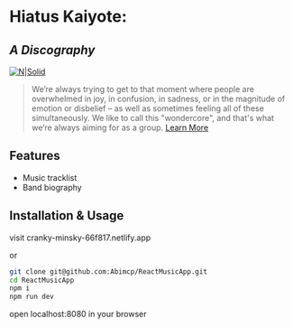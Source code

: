 # Hiatus Kaiyote:
## _A Discography_

[![N|Solid](https://dynamicmedia.livenationinternational.com/Media/u/p/m/bb5a912e-f1a3-408d-9086-a0c8bdbb83ca.jpg)](https://nodesource.com/products/nsolid)

> We’re always trying to get to that moment where people are overwhelmed in joy, in confusion, in sadness, or in the magnitude of emotion or disbelief – as well as sometimes feeling all of these simultaneously. We like to call this "wondercore", and that's what we’re always aiming for as a group.
[Learn More](https://hiatuskaiyote.com/)

## Features
- Music tracklist
- Band biography

## Installation & Usage

visit cranky-minsky-66f817.netlify.app

or

```sh
git clone git@github.com:Abimcp/ReactMusicApp.git
cd ReactMusicApp
npm i
npm run dev
```
open localhost:8080 in your browser
